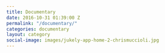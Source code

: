 ```yaml
---
title: Documentary
date: 2016-10-31 01:39:00 Z
permalink: "/documentary/"
categories: documentary
layout: category
social-image: images/jukely-app-home-2-chrismuccioli.jpg
---
```


